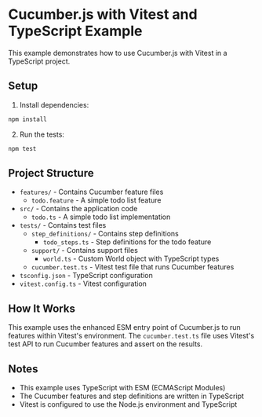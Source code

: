# Cucumber.js with Vitest and TypeScript Example

This example demonstrates how to use Cucumber.js with Vitest in a TypeScript project.

## Setup

1. Install dependencies:

```bash
npm install
```

2. Run the tests:

```bash
npm test
```

## Project Structure

- `features/` - Contains Cucumber feature files
  - `todo.feature` - A simple todo list feature
- `src/` - Contains the application code
  - `todo.ts` - A simple todo list implementation
- `tests/` - Contains test files
  - `step_definitions/` - Contains step definitions
    - `todo_steps.ts` - Step definitions for the todo feature
  - `support/` - Contains support files
    - `world.ts` - Custom World object with TypeScript types
  - `cucumber.test.ts` - Vitest test file that runs Cucumber features
- `tsconfig.json` - TypeScript configuration
- `vitest.config.ts` - Vitest configuration

## How It Works

This example uses the enhanced ESM entry point of Cucumber.js to run features within Vitest's environment. The `cucumber.test.ts` file uses Vitest's test API to run Cucumber features and assert on the results.

## Notes

- This example uses TypeScript with ESM (ECMAScript Modules)
- The Cucumber features and step definitions are written in TypeScript
- Vitest is configured to use the Node.js environment and TypeScript 